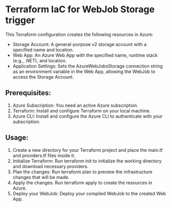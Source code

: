 # Terraform IaC for WebJob Storage trigger


This Terraform configuration creates the following resources in Azure:

- Storage Account: A general-purpose v2 storage account with a specified name and location.
- Web App: An Azure Web App with the specified name, runtime stack (e.g., .NET), and location.
- Application Settings: Sets the AzureWebJobsStorage connection string as an environment variable in the Web App, allowing the WebJob to access the Storage Account.

## Prerequisites:

1. Azure Subscription: You need an active Azure subscription.
2. Terraform: Install and configure Terraform on your local machine.
3. Azure CLI: Install and configure the Azure CLI to authenticate with your subscription.

## Usage:

1. Create a new directory for your Terraform project and place the main.tf and providers.tf files inside it.
2. Initialize Terraform: Run terraform init to initialize the working directory and download necessary providers.
3. Plan the changes: Run terraform plan to preview the infrastructure changes that will be made.
4. Apply the changes: Run terraform apply to create the resources in Azure.
5. Deploy your WebJob: Deploy your compiled WebJob to the created Web App.
